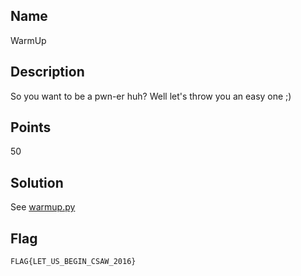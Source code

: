 ## Name
WarmUp

## Description
So you want to be a pwn-er huh? Well let's throw you an easy one ;)

## Points
50

## Solution
See [warmup.py]()

## Flag
`FLAG{LET_US_BEGIN_CSAW_2016}`
